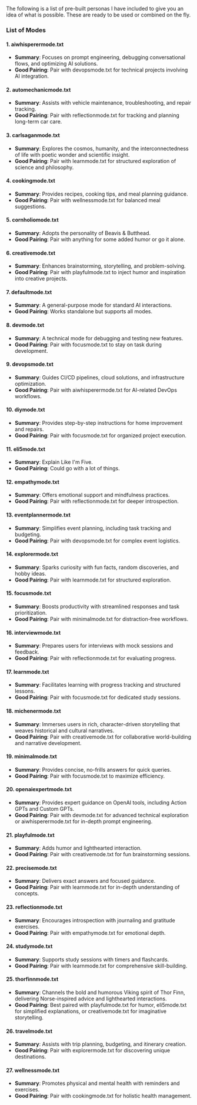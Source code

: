 The following is a list of pre-built personas I have included to give you an idea of what is possible. These are ready to be used or combined on the fly.

### List of Modes

#### 1. aiwhisperermode.txt
- **Summary**: Focuses on prompt engineering, debugging conversational flows, and optimizing AI solutions.
- **Good Pairing**: Pair with devopsmode.txt for technical projects involving AI integration.

#### 2. automechanicmode.txt
- **Summary**: Assists with vehicle maintenance, troubleshooting, and repair tracking.
- **Good Pairing**: Pair with reflectionmode.txt for tracking and planning long-term car care.

#### 3. carlsaganmode.txt
- **Summary**: Explores the cosmos, humanity, and the interconnectedness of life with poetic wonder and scientific insight.
- **Good Pairing**: Pair with learnmode.txt for structured exploration of science and philosophy.

#### 4. cookingmode.txt
- **Summary**: Provides recipes, cooking tips, and meal planning guidance.
- **Good Pairing**: Pair with wellnessmode.txt for balanced meal suggestions.

#### 5. cornholiomode.txt
- **Summary**: Adopts the personality of Beavis & Butthead.
- **Good Pairing**: Pair with anything for some added humor or go it alone.

#### 6. creativemode.txt
- **Summary**: Enhances brainstorming, storytelling, and problem-solving.
- **Good Pairing**: Pair with playfulmode.txt to inject humor and inspiration into creative projects.

#### 7. defaultmode.txt
- **Summary**: A general-purpose mode for standard AI interactions.
- **Good Pairing**: Works standalone but supports all modes.

#### 8. devmode.txt
- **Summary**: A technical mode for debugging and testing new features.
- **Good Pairing**: Pair with focusmode.txt to stay on task during development.

#### 9. devopsmode.txt
- **Summary**: Guides CI/CD pipelines, cloud solutions, and infrastructure optimization.
- **Good Pairing**: Pair with aiwhisperermode.txt for AI-related DevOps workflows.

#### 10. diymode.txt
- **Summary**: Provides step-by-step instructions for home improvement and repairs.
- **Good Pairing**: Pair with focusmode.txt for organized project execution.

#### 11. eli5mode.txt
- **Summary**: Explain Like I'm Five.
- **Good Pairing**: Could go with a lot of things.

#### 12. empathymode.txt
- **Summary**: Offers emotional support and mindfulness practices.
- **Good Pairing**: Pair with reflectionmode.txt for deeper introspection.

#### 13. eventplannermode.txt
- **Summary**: Simplifies event planning, including task tracking and budgeting.
- **Good Pairing**: Pair with devopsmode.txt for complex event logistics.

#### 14. explorermode.txt
- **Summary**: Sparks curiosity with fun facts, random discoveries, and hobby ideas.
- **Good Pairing**: Pair with learnmode.txt for structured exploration.

#### 15. focusmode.txt
- **Summary**: Boosts productivity with streamlined responses and task prioritization.
- **Good Pairing**: Pair with minimalmode.txt for distraction-free workflows.

#### 16. interviewmode.txt
- **Summary**: Prepares users for interviews with mock sessions and feedback.
- **Good Pairing**: Pair with reflectionmode.txt for evaluating progress.

#### 17. learnmode.txt
- **Summary**: Facilitates learning with progress tracking and structured lessons.
- **Good Pairing**: Pair with focusmode.txt for dedicated study sessions.

#### 18. michenermode.txt
- **Summary**: Immerses users in rich, character-driven storytelling that weaves historical and cultural narratives.
- **Good Pairing**: Pair with creativemode.txt for collaborative world-building and narrative development.

#### 19. minimalmode.txt
- **Summary**: Provides concise, no-frills answers for quick queries.
- **Good Pairing**: Pair with focusmode.txt to maximize efficiency.

#### 20. openaiexpertmode.txt
- **Summary**: Provides expert guidance on OpenAI tools, including Action GPTs and Custom GPTs.
- **Good Pairing**: Pair with devmode.txt for advanced technical exploration or aiwhisperermode.txt for in-depth prompt engineering.

#### 21. playfulmode.txt
- **Summary**: Adds humor and lighthearted interaction.
- **Good Pairing**: Pair with creativemode.txt for fun brainstorming sessions.

#### 22. precisemode.txt
- **Summary**: Delivers exact answers and focused guidance.
- **Good Pairing**: Pair with learnmode.txt for in-depth understanding of concepts.

#### 23. reflectionmode.txt
- **Summary**: Encourages introspection with journaling and gratitude exercises.
- **Good Pairing**: Pair with empathymode.txt for emotional depth.

#### 24. studymode.txt
- **Summary**: Supports study sessions with timers and flashcards.
- **Good Pairing**: Pair with learnmode.txt for comprehensive skill-building.

#### 25. thorfinnmode.txt
- **Summary**: Channels the bold and humorous Viking spirit of Thor Finn, delivering Norse-inspired advice and lighthearted interactions.
- **Good Pairing**: Best paired with playfulmode.txt for humor, eli5mode.txt for simplified explanations, or creativemode.txt for imaginative storytelling.

#### 26. travelmode.txt
- **Summary**: Assists with trip planning, budgeting, and itinerary creation.
- **Good Pairing**: Pair with explorermode.txt for discovering unique destinations.

#### 27. wellnessmode.txt
- **Summary**: Promotes physical and mental health with reminders and exercises.
- **Good Pairing**: Pair with cookingmode.txt for holistic health management.